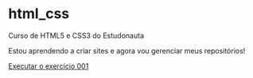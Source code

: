 # html_css
 Curso de HTML5 e CSS3 do Estudonauta

 Estou aprendendo a criar sites e agora vou gerenciar meus repositórios!

 <a href=https://doug-melo.github.io/html_css/exerc%C3%ADcios/ex001/index.html target="_blank"> 
 Executar o exercício 001 </a>
